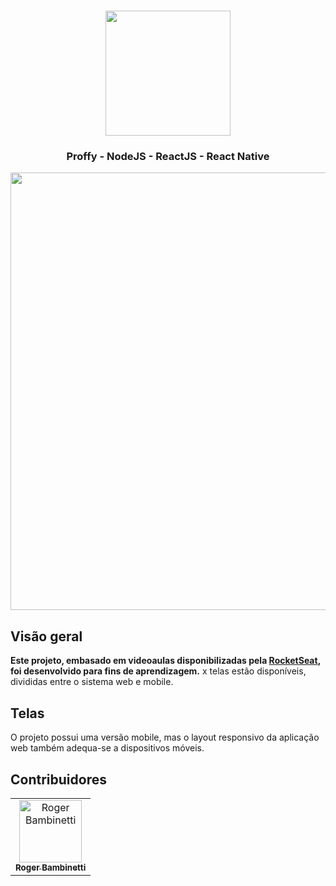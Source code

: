
<h1 align="center">
<img
		width="200"
		src="">
</h1>
<h3 align="center">
	Proffy - NodeJS - ReactJS - React Native
</h3>

<p align="center">
<img
		width="700"
		src="">
</p>

## Visão geral

**Este projeto, embasado em videoaulas disponibilizadas pela [RocketSeat](https://github.com/Rocketseat), foi desenvolvido para fins de aprendizagem.** x telas estão disponíveis, divididas entre o sistema web e mobile.


## Telas

O projeto possui uma versão mobile, mas o layout responsivo da aplicação web também adequa-se a dispositivos móveis.

<p align="center">



</p>




## Contribuidores

<table>
  <tr>
<td align="center"><a href="https://github.com/RogerBambinetti"><img src="https://avatars0.githubusercontent.com/u/50684839?s=460&v=4" width="100px;" alt="Roger Bambinetti"/><br /><sub><b>Roger Bambinetti</b></sub></a></td>
  </tr>
</table>
